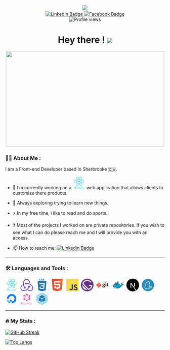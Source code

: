 <div id="header" align="center">
  <img src="https://media.giphy.com/media/dwmNhd5H7YAz6/giphy.gif" width="300"/>
</div>

<div id="badges" align="center">
  <a href="https://www.linkedin.com/in/kristopher-recinos-5592b160/">
    <img src="https://img.shields.io/badge/LinkedIn-blue?style=for-the-badge&logo=linkedin&logoColor=white" alt="LinkedIn Badge"/>
  </a>
  <a href="https://www.facebook.com/DEVToolsTips">
    <img src="https://img.shields.io/badge/Facebook-blue?style=for-the-badge&logo=facebook&logoColor=white" alt="Facebook Badge"/>
  </a>
</div>

<div id="view-badge" align="center">
  <img src="https://komarev.com/ghpvc/?username=kriskros09&style=flat-square&color=blue" alt="Profile views"/>
</div>

<h1 align="center">
  Hey there !
  <img src="https://media.giphy.com/media/hvRJCLFzcasrR4ia7z/giphy.gif" width="30px"/>
</h1>

<div align="center">
  <img src="https://media.giphy.com/media/dWesBcTLavkZuG35MI/giphy.gif" width="500" height="300"/>
</div>

### :woman_technologist: About Me :

I am a Front-end Developer based in Sherbrooke 🇨🇦.

- :telescope: I’m currently working on a <img src="https://github.com/devicons/devicon/blob/master/icons/react/react-original-wordmark.svg" title="React" alt="React" width="40" height="40"/> web application that allows clients to customize there products.

- :seedling: Always exploring trying to learn new things.

- :zap: In my free time, i like to read and do sports.

- :question: Most of the projects I worked on are private repositories. If you wish to see what I can do please reach me and I will provide you with an access.

- :mailbox: How to reach me: [![Linkedin Badge](https://img.shields.io/badge/LinkedIn-blue?style=flat&logo=Linkedin&logoColor=white)](https://www.linkedin.com/in/kristopher-recinos-5592b160/)

---

### :hammer_and_wrench: Languages and Tools :

<div>
  <img src="https://github.com/devicons/devicon/blob/master/icons/react/react-original-wordmark.svg" title="React" alt="React" width="40" height="40"/>&nbsp;
  <img src="https://github.com/devicons/devicon/blob/master/icons/redux/redux-original.svg" title="Redux" alt="Redux " width="40" height="40"/>&nbsp;
  <img src="https://github.com/devicons/devicon/blob/master/icons/css3/css3-plain-wordmark.svg"  title="CSS3" alt="CSS" width="40" height="40"/>&nbsp;
  <img src="https://github.com/devicons/devicon/blob/master/icons/html5/html5-original.svg" title="HTML5" alt="HTML" width="40" height="40"/>&nbsp;
  <img src="https://github.com/devicons/devicon/blob/master/icons/javascript/javascript-original.svg" title="JavaScript" alt="JavaScript" width="40" height="40"/>&nbsp;
  <img src="https://github.com/devicons/devicon/blob/master/icons/gatsby/gatsby-original.svg" title="Gatsby"  alt="Gatsby" width="40" height="40"/>&nbsp;
  <img src="https://github.com/devicons/devicon/blob/master/icons/git/git-original-wordmark.svg" title="Git" **alt="Git" width="40" height="40"/>&nbsp;
  <img src="https://github.com/devicons/devicon/blob/master/icons/docker/docker-original.svg" title="Docker" **alt="Docker" width="40" height="40"/>&nbsp;
  <img src="https://github.com/devicons/devicon/blob/master/icons/nextjs/nextjs-original.svg" title="Nextjs" **alt="Nextjs" width="40" height="40"/>&nbsp;
  <img src="https://github.com/devicons/devicon/blob/master/icons/yarn/yarn-original.svg" title="yarn" **alt="yarn" width="40" height="40"/>&nbsp;
  <img src="https://github.com/devicons/devicon/blob/master/icons/digitalocean/digitalocean-original.svg" title="yarn" **alt="yarn" width="40" height="40"/>&nbsp;
    <img src="https://github.com/devicons/devicon/blob/master/icons/graphql/graphql-plain-wordmark.svg" title="graphql" **alt="graphql" width="40" height="40"/>&nbsp;
      <img src="https://github.com/devicons/devicon/blob/master/icons/webpack/webpack-original.svg" title="webpack" **alt="webpack" width="40" height="40"/>

</div>

---

### :fire: My Stats :

[![GitHub Streak](http://github-readme-streak-stats.herokuapp.com?user=kriskros09&theme=dark&date_format=M%20j%5B%2C%20Y%5D)](https://git.io/streak-stats)

[![Top Langs](https://github-readme-stats.vercel.app/api/top-langs/?username=kriskros09&layout=compact&theme=vision-friendly-dark)](https://github.com/anuraghazra/github-readme-stats)
